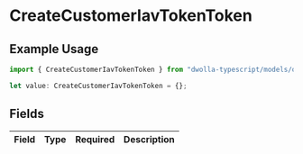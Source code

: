# CreateCustomerIavTokenToken

## Example Usage

```typescript
import { CreateCustomerIavTokenToken } from "dwolla-typescript/models/operations";

let value: CreateCustomerIavTokenToken = {};
```

## Fields

| Field       | Type        | Required    | Description |
| ----------- | ----------- | ----------- | ----------- |